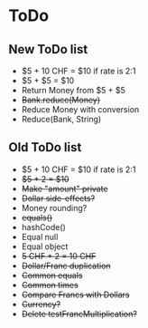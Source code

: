 # ToDo

## New ToDo list

- $5 + 10 CHF = $10 if rate is 2:1
- $5 + $5 = $10
- Return Money from $5 + $5
- ~~Bank.reduce(Money)~~
- Reduce Money with conversion
- Reduce(Bank, String)

## Old ToDo list

- $5 + 10 CHF = $10 if rate is 2:1
- ~~$5 * 2 = $10~~
- ~~Make "amount" private~~
- ~~Dollar side-effects?~~
- Money rounding?
- ~~equals()~~
- hashCode()
- Equal null
- Equal object
- ~~5 CHF * 2 = 10 CHF~~
- ~~Dollar/Franc duplication~~
- ~~Common equals~~
- ~~Common times~~
- ~~Compare Francs with Dollars~~
- ~~Currency?~~
- ~~Delete testFrancMultiplication?~~

